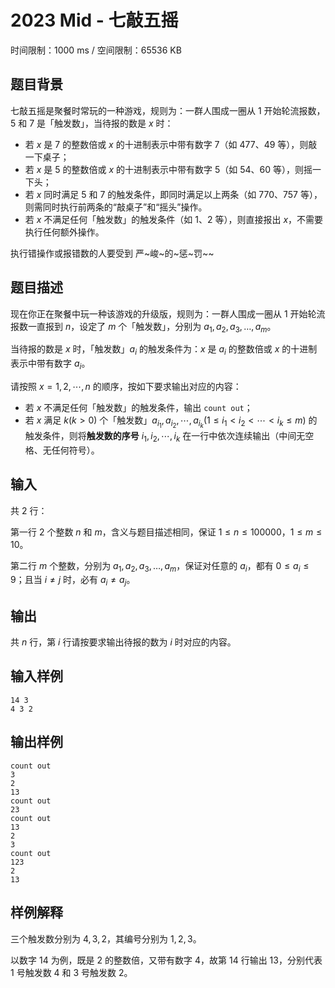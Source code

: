 # 2023 Mid - 七敲五摇

时间限制：1000 ms / 空间限制：65536 KB

## 题目背景

七敲五摇是聚餐时常玩的一种游戏，规则为：一群人围成一圈从 $1$ 开始轮流报数，$5$ 和 $7$ 是「触发数」，当待报的数是 $x$ 时：

- 若 $x$ 是 $7$ 的整数倍或 $x$ 的十进制表示中带有数字 $7$（如 $477$、$49$ 等），则敲一下桌子；
- 若 $x$ 是 $5$ 的整数倍或 $x$ 的十进制表示中带有数字 $5$（如 $54$、$60$ 等），则摇一下头；
- 若 $x$ 同时满足 $5$ 和 $7$ 的触发条件，即同时满足以上两条（如 $770$、$757$ 等），则需同时执行前两条的“敲桌子”和“摇头”操作。
- 若 $x$ 不满足任何「触发数」的触发条件（如 $1$、$2$ 等），则直接报出 $x$，不需要执行任何额外操作。

执行错操作或报错数的人要受到 严~峻~的~惩~罚~~

## 题目描述

现在你正在聚餐中玩一种该游戏的升级版，规则为：一群人围成一圈从 $1$ 开始轮流报数一直报到 $n$，设定了 $m$ 个「触发数」，分别为 $a_1,a_2,a_3,…,a_m$。

当待报的数是 $x$ 时，「触发数」$a_i$ 的触发条件为：$x$ 是 $a_i$ 的整数倍或 $x$ 的十进制表示中带有数字 $a_i$。

请按照 $x=1,2,⋯,n$ 的顺序，按如下要求输出对应的内容：

- 若 $x$ 不满足任何「触发数」的触发条件，输出 `count out`；
- 若 $x$ 满足 $k (k>0)$ 个「触发数」$a_{i_1},a_{i_2},⋯,a_{i_k}(1≤i_1<i_2<⋯<i_k≤m)$ 的触发条件，则将**触发数的序号** $i_1,i_2,⋯,i_k$ 在一行中依次连续输出（中间无空格、无任何符号）。

## 输入

共 $2$ 行：

第一行 $2$ 个整数 $n$ 和 $m$，含义与题目描述相同，保证 $1≤n≤100000$，$1≤m≤10$。

第二行 $m$ 个整数，分别为 $a_1,a_2,a_3,…,a_m$，保证对任意的 $a_i$，都有 $0≤a_i≤9$；且当 $i≠j$ 时，必有 $a_i≠a_j$。

## 输出

共 $n$ 行，第 $i$ 行请按要求输出待报的数为 $i$ 时对应的内容。

## 输入样例

    14 3
    4 3 2

## 输出样例

    count out
    3
    2
    13
    count out
    23
    count out
    13
    2
    3
    count out
    123
    2
    13

## 样例解释

三个触发数分别为 $4,3,2$，其编号分别为 $1,2,3$。

以数字 $14$ 为例，既是 $2$ 的整数倍，又带有数字 $4$，故第 $14$ 行输出 $13$，分别代表 $1$ 号触发数 $4$ 和 $3$ 号触发数 $2$。
